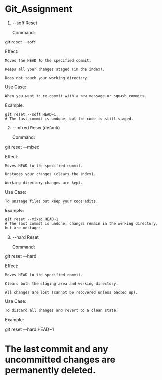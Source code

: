 # Git_Assignment
 1. --soft Reset

    Command:

git reset --soft <commit>

Effect:

    Moves the HEAD to the specified commit.

    Keeps all your changes staged (in the index).

    Does not touch your working directory.

Use Case:

    When you want to re-commit with a new message or squash commits.

Example:

    git reset --soft HEAD~1
    # The last commit is undone, but the code is still staged.

 2. --mixed Reset (default)

    Command:

git reset --mixed <commit>

Effect:

    Moves HEAD to the specified commit.

    Unstages your changes (clears the index).

    Working directory changes are kept.

Use Case:

    To unstage files but keep your code edits.

Example:

    git reset --mixed HEAD~1
    # The last commit is undone, changes remain in the working directory, but are unstaged.

 3. --hard Reset

    Command:

git reset --hard <commit>

Effect:

    Moves HEAD to the specified commit.

    Clears both the staging area and working directory.

    All changes are lost (cannot be recovered unless backed up).

Use Case:

    To discard all changes and revert to a clean state.

Example:

git reset --hard HEAD~1
# The last commit and any uncommitted changes are permanently deleted.
